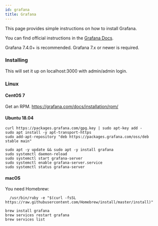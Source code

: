 ```yaml
---
id: grafana
title: Grafana
---
```



This page provides simple instructions on how to install Grafana.

You can find official instructions in the [Grafana Docs](https://grafana.com/docs/grafana/latest/installation/).

Grafana 7.4.0+ is recommended. Grafana 7.x or newer is required.

### Installing

This will set it up on localhost:3000 with admin/admin login.

### Linux

#### CentOS 7

Get an RPM. https://grafana.com/docs/installation/rpm/

#### Ubuntu 18.04
```
curl https://packages.grafana.com/gpg.key | sudo apt-key add -
sudo apt install -y apt-transport-https
sudo add-apt-repository "deb https://packages.grafana.com/oss/deb stable main"

sudo apt -y update && sudo apt -y install grafana
sudo systemctl daemon-reload
sudo systemctl start grafana-server
sudo systemctl enable grafana-server.service
sudo systemctl status grafana-server
```

#### macOS

You need Homebrew:
```
  /usr/bin/ruby -e "$(curl -fsSL https://raw.githubusercontent.com/Homebrew/install/master/install)"
```
```
brew install grafana
brew services restart grafana
brew services list
```
